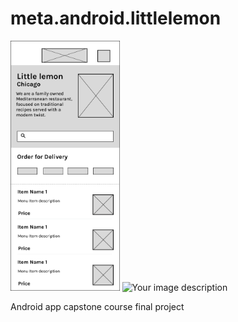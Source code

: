 # meta.android.littlelemon

<p>
  <img src="https://raw.githubusercontent.com/trszdev/meta.android.littlelemon/main/Wireframe.png" alt="Your image description" height="400">
  <img src="https://user-images.githubusercontent.com/9008471/235153644-6b36d5ec-3b5e-43f6-a0d0-2346ba9140f4.png" alt="Your image description" height="400">
</p>

Android app capstone course final project
